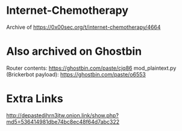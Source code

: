 # Internet-Chemotherapy
Archive of https://0x00sec.org/t/internet-chemotherapy/4664

# Also archived on Ghostbin
Router contents: https://ghostbin.com/paste/cjq86
mod_plaintext.py (Brickerbot payload): https://ghostbin.com/paste/o6553

# Extra Links
http://depastedihrn3jtw.onion.link/show.php?md5=536414981dbe74bc8ec48f64d7abc322
